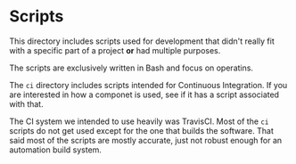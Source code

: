 # Scripts

This directory includes scripts used for development that didn't really fit with a specific part of a project **or** had multiple purposes.

The scripts are exclusively written in Bash and focus on operatins.

The `ci` directory includes scripts intended for Continuous Integration.
If you are interested in how a componet is used, see if it has a script associated with that.

The CI system we intended to use heavily was TravisCI.
Most of the `ci` scripts do not get used except for the one that builds the software.
That said most of the scripts are mostly accurate, just not robust enough for an automation build system.
